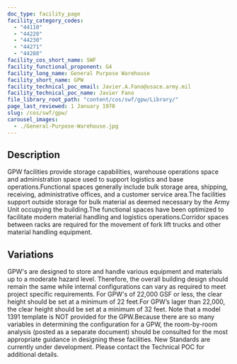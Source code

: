 ```yaml
---
doc_type: facility_page
facility_category_codes:
  - "44110"
  - "44220"
  - "44230"
  - "44271"
  - "44288"
facility_cos_short_name: SWF
facility_functional_proponent: G4
facility_long_name: General Purpose Warehouse
facility_short_name: GPW
facility_technical_poc_email: Javier.A.Fano@usace.army.mil
facility_technical_poc_name: Javier Fano
file_library_root_path: "content/cos/swf/gpw/Library/"
page_last_reviewed: 1 January 1970
slug: /cos/swf/gpw/
carousel_images:
  - ./General-Purpose-Warehouse.jpg
---
```


## Description

GPW facilities provide storage capabilities, warehouse operations space and administration space used to support logistics and base operations.Functional spaces generally include bulk storage area, shipping, receiving, administrative offices, and a customer service area.The facilities support outside storage for bulk material as deemed necessary by the Army Unit occupying the building.The functional spaces have been optimized to facilitate modern material handling and logistics operations.Corridor spaces between racks are required for the movement of fork lift trucks and other material handling equipment.

## Variations

GPW's are designed to store and handle various equipment and materials up to a moderate hazard level. Therefore, the overall building design should remain the same while internal configurations can vary as required to meet project specific requirements. For GPW's of 22,000 GSF or less, the clear height should be set at a minimum of 22 feet.For GPW’s lager than 22,000, the clear height should be set at a minimum of 32 feet.
Note that a model 1391 template is NOT provided for the GPW.Because there are so many variables in determining the configuration for a GPW, the room-by-room analysis (posted as a separate document) should be consulted for the most appropriate guidance in designing these facilities.
New Standards are currently under development. Please contact the Technical POC for additional details.
